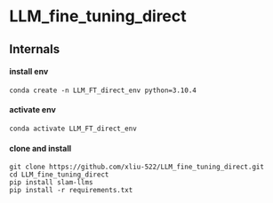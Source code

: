 # LLM_fine_tuning_direct
## Internals
#### install env
```
conda create -n LLM_FT_direct_env python=3.10.4
```
#### activate env
```
conda activate LLM_FT_direct_env 
```
#### clone and install
```[requirements.txt](requirements.txt)
git clone https://github.com/xliu-522/LLM_fine_tuning_direct.git
cd LLM_fine_tuning_direct
pip install slam-llms
pip install -r requirements.txt
